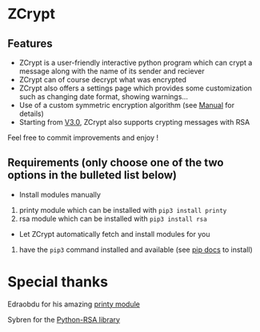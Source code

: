 # ZCrypt 
## Features
* ZCrypt is a user-friendly interactive python program which can crypt a message along with the name of its sender and reciever
* ZCrypt can of course decrypt what was encrypted
* ZCrypt also offers a settings page which provides some customization such as changing date format, showing warnings...
* Use of a custom symmetric encryption algorithm (see [Manual](UserManual.md#cryptEng) for details)
* Starting from [V3.0](https://github.com/cl-ement05/ZCrypt/releases/tag/V3.0#rsafeatures), ZCrypt also supports crypting messages with RSA

Feel free to commit improvements and enjoy !

## Requirements (**only choose one of the two options in the bulleted list below**)
* Install modules manually
1. printy module which can be installed with ```pip3 install printy```
2. rsa module which can be installed with `pip3 install rsa`
* Let ZCrypt automatically fetch and install modules for you
1. have the `pip3` command installed and available (see [pip docs](https://pip.pypa.io/en/stable/installing/) to install)

# Special thanks
Edraobdu for his amazing [printy module](https://github.com/edraobdu/printy) 

Sybren for the [Python-RSA library](https://github.com/sybrenstuvel/python-rsa)
